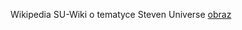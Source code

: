 Wikipedia SU-Wiki o tematyce Steven Universe
[obraz](https://github.com/Xeno95/Wikipedia/assets/100935907/fd2908b6-1f7c-491c-8f36-3ac0e78078d8)
